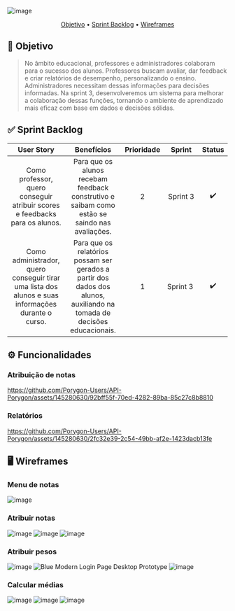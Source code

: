 ![image](https://github.com/Porygon-Users/API-Porygon/assets/145280630/fee6819b-02ba-42da-b3f0-ba30363a1ff9)

<p align = "center">
<a href="##Objetivo">Objetivo</a> •
<a href="##Sprint Backlog">Sprint Backlog</a> •
<a href="##Wireframes">Wireframes</a> 
</p>

##  🎯 Objetivo
> No âmbito educacional, professores e administradores colaboram para o sucesso dos alunos. Professores buscam avaliar, dar feedback e criar relatórios de desempenho, personalizando o ensino. Administradores necessitam dessas informações para decisões informadas. Na sprint 3, desenvolveremos um sistema para melhorar a colaboração dessas funções, tornando o ambiente de aprendizado mais eficaz com base em dados e decisões sólidas.


## ✅ Sprint Backlog
| User Story  | Benefícios  | Prioridade | Sprint  | Status |
|:------------:|:----------:|:-----:|:--------:|:------:|
| Como professor, quero conseguir atribuir scores e feedbacks para os alunos. | Para que os alunos recebam feedback construtivo e saibam como estão se saindo nas avaliações. | 2 | Sprint 3 | ✔️  |  
| Como administrador, quero conseguir tirar uma lista dos alunos e suas informações durante o curso. | Para que os relatórios possam ser gerados a partir dos dados dos alunos, auxiliando na tomada de decisões educacionais. | 1 |Sprint 3 | ✔️ |

## ⚙️ Funcionalidades

### Atribuição de notas
https://github.com/Porygon-Users/API-Porygon/assets/145280630/92bff55f-70ed-4282-89ba-85c27c8b8810

### Relatórios
https://github.com/Porygon-Users/API-Porygon/assets/145280630/2fc32e39-2c54-49bb-af2e-1423dacb13fe


## 🖥️ Wireframes

### Menu de notas
![image](https://github.com/Porygon-Users/API-Porygon/assets/145280630/9a9adaee-c3bd-4997-9410-f00a1d5dc18d)

### Atribuir notas
![image](https://github.com/Porygon-Users/API-Porygon/assets/145280630/19b401d9-03c9-4f89-8d90-2c174558f2cc)
![image](https://github.com/Porygon-Users/API-Porygon/assets/145280630/415cd366-1c09-4c9b-add6-6e10f562f7a9)
![image](https://github.com/Porygon-Users/API-Porygon/assets/145280630/4bf06ae6-953c-493f-8915-b6f1d8276284)

### Atribuir pesos
![image](https://github.com/Porygon-Users/API-Porygon/assets/145280630/c0fe506f-7c53-4ef5-8e81-4e90a84c8bc5)
![Blue Modern Login Page Desktop Prototype](https://github.com/Porygon-Users/API-Porygon/assets/143560101/462ba3fc-d26c-4513-bc1c-ddeccfa65b60)
![image](https://github.com/Porygon-Users/API-Porygon/assets/145280630/0d0a557d-024a-4e69-bf09-cfae1e5512ed)

### Calcular médias
![image](https://github.com/Porygon-Users/API-Porygon/assets/145280630/1ed5cb70-25a1-4276-907e-593bb4f7aaf2)
![image](https://github.com/Porygon-Users/API-Porygon/assets/145280630/830a20fa-0200-466f-940f-fdd01e66766d)
![image](https://github.com/Porygon-Users/API-Porygon/assets/145280630/46a8e4f6-ec33-4522-ab80-0ac2180f7987)






